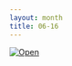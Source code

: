 ```yaml
---
layout: month
title: 06-16
---
```

<a href="{{'/images/06-16.png' | prepend: site.baseurl }}"><img src="{{ '/images/06-16.png' | prepend: site.baseurl }}" class="mid" alt="Open" /></a>
